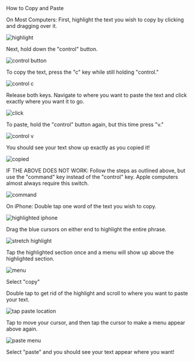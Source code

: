 <!DOCTYPE html>
<html>
<head>
<g2> How to Copy and Paste </g2>
</head>
<body>
<p> On Most Computers:
First, highlight the text you wish to copy by clicking and dragging over it.</p>
<img src="https://cdn.discordapp.com/attachments/702594897651171451/825436199551238144/Screen_Shot_2021-03-27_at_2.20.38_PM.png" alt="highlight">
<p> Next, hold down the "control" button. </p>

<img src="https://www.ionos.com/digitalguide/fileadmin/DigitalGuide/Screenshots_2020/windows-keyboard-ctrl-key-EN.jpg" alt="control button">

<p> To copy the text, press the "c" key while still holding "control." </p>
<img src="https://www.tech-recipes.com/wp-content/uploads/2018/12/Control-CTRL-C-for-Copy.png" alt="control c">
<p> Release both keys. Navigate to where you want to paste the text and click exactly where you want it to go. </p>
<img src="https://cdn.discordapp.com/attachments/702594897651171451/825438227585826846/Screen_Shot_2021-03-27_at_2.36.28_PM.png" alt="click">
<p> To paste, hold the "control" button again, but this time press "v." </p>
<img src="https://image.shutterstock.com/image-illustration/combination-buttons-paste-keyboard-ctrl-260nw-680056420.jpg" alt="control v">
<p> You should see your text show up exactly as you copied it! </p>
<img src="https://cdn.discordapp.com/attachments/702594897651171451/825441726595334204/Screen_Shot_2021-03-27_at_2.50.21_PM.png" alt="copied">

<p> IF THE ABOVE DOES NOT WORK: Follow the steps as outlined above, but use the "command" key instead of the "control" key.
Apple computers almost always require this switch. </p>
<img src="http://pcrepairathome.com/wp-content/uploads/2015/12/apple-command-key.jpg" alt="command">

<p> On iPhone:
Double tap one word of the text you wish to copy. </p>
<img src="" alt="highlighted iphone">
<p> Drag the blue cursors on either end to highlight the entire phrase. </p>
<img src="" alt="stretch highlight">
<p> Tap the highlighted section once and a menu will show up above the highlighted section. </p>
<img src="https://cdn.discordapp.com/attachments/702594897651171451/825405291738300466/image0.png" alt="menu">
<p> Select "copy" </p>
<p> Double tap to get rid of the highlight and scroll to where you want to paste your text. </p>
<img src="" alt="tap paste location">
<p> Tap to move your cursor, and then tap the cursor to make a menu appear above again. </p>
<img src="https://cdn.discordapp.com/attachments/702594897651171451/825405291951554600/image1.png" alt="paste menu">
<p> Select "paste" and you should see your text appear where you want! </p>
<img src="paste"
alt=""> </p>
</body>

<html>
